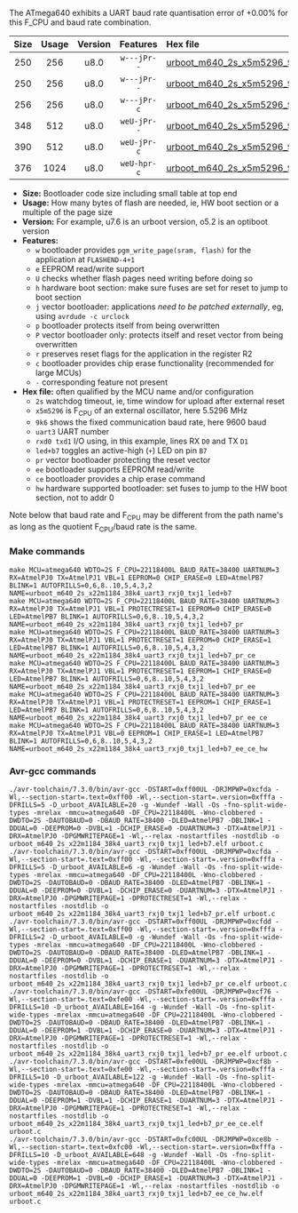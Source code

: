 The ATmega640 exhibits a UART baud rate quantisation error of +0.00% for this F_CPU and baud rate combination.

|Size|Usage|Version|Features|Hex file|
|:-:|:-:|:-:|:-:|:--|
|250|256|u8.0|`w---jPr--`|[urboot_m640_2s_x5m5296_9k6_uart3_rxj0_txj1_led+b7.hex](https://raw.githubusercontent.com/stefanrueger/urboot.hex/main/mcus/atmega640/watchdog_2_s/external_oscillator_x/%2B5m529600_hz/%2B%2B%2B9k6_baud/uart3_rxj0_txj1/led%2Bb7/urboot_m640_2s_x5m5296_9k6_uart3_rxj0_txj1_led%2Bb7.hex)|
|250|256|u8.0|`w---jPr--`|[urboot_m640_2s_x5m5296_9k6_uart3_rxj0_txj1_led+b7_pr.hex](https://raw.githubusercontent.com/stefanrueger/urboot.hex/main/mcus/atmega640/watchdog_2_s/external_oscillator_x/%2B5m529600_hz/%2B%2B%2B9k6_baud/uart3_rxj0_txj1/led%2Bb7/urboot_m640_2s_x5m5296_9k6_uart3_rxj0_txj1_led%2Bb7_pr.hex)|
|256|256|u8.0|`w---jPr-c`|[urboot_m640_2s_x5m5296_9k6_uart3_rxj0_txj1_led+b7_pr_ce.hex](https://raw.githubusercontent.com/stefanrueger/urboot.hex/main/mcus/atmega640/watchdog_2_s/external_oscillator_x/%2B5m529600_hz/%2B%2B%2B9k6_baud/uart3_rxj0_txj1/led%2Bb7/urboot_m640_2s_x5m5296_9k6_uart3_rxj0_txj1_led%2Bb7_pr_ce.hex)|
|348|512|u8.0|`weU-jPr--`|[urboot_m640_2s_x5m5296_9k6_uart3_rxj0_txj1_led+b7_pr_ee.hex](https://raw.githubusercontent.com/stefanrueger/urboot.hex/main/mcus/atmega640/watchdog_2_s/external_oscillator_x/%2B5m529600_hz/%2B%2B%2B9k6_baud/uart3_rxj0_txj1/led%2Bb7/urboot_m640_2s_x5m5296_9k6_uart3_rxj0_txj1_led%2Bb7_pr_ee.hex)|
|390|512|u8.0|`weU-jPr-c`|[urboot_m640_2s_x5m5296_9k6_uart3_rxj0_txj1_led+b7_pr_ee_ce.hex](https://raw.githubusercontent.com/stefanrueger/urboot.hex/main/mcus/atmega640/watchdog_2_s/external_oscillator_x/%2B5m529600_hz/%2B%2B%2B9k6_baud/uart3_rxj0_txj1/led%2Bb7/urboot_m640_2s_x5m5296_9k6_uart3_rxj0_txj1_led%2Bb7_pr_ee_ce.hex)|
|376|1024|u8.0|`weU-hpr-c`|[urboot_m640_2s_x5m5296_9k6_uart3_rxj0_txj1_led+b7_ee_ce_hw.hex](https://raw.githubusercontent.com/stefanrueger/urboot.hex/main/mcus/atmega640/watchdog_2_s/external_oscillator_x/%2B5m529600_hz/%2B%2B%2B9k6_baud/uart3_rxj0_txj1/led%2Bb7/urboot_m640_2s_x5m5296_9k6_uart3_rxj0_txj1_led%2Bb7_ee_ce_hw.hex)|

- **Size:** Bootloader code size including small table at top end
- **Usage:** How many bytes of flash are needed, ie, HW boot section or a multiple of the page size
- **Version:** For example, u7.6 is an urboot version, o5.2 is an optiboot version
- **Features:**
  + `w` bootloader provides `pgm_write_page(sram, flash)` for the application at `FLASHEND-4+1`
  + `e` EEPROM read/write support
  + `U` checks whether flash pages need writing before doing so
  + `h` hardware boot section: make sure fuses are set for reset to jump to boot section
  + `j` vector bootloader: applications *need to be patched externally*, eg, using `avrdude -c urclock`
  + `p` bootloader protects itself from being overwritten
  + `P` vector bootloader only: protects itself and reset vector from being overwritten
  + `r` preserves reset flags for the application in the register R2
  + `c` bootloader provides chip erase functionality (recommended for large MCUs)
  + `-` corresponding feature not present
- **Hex file:** often qualified by the MCU name and/or configuration
  + `2s` watchdog timeout, ie, time window for upload after external reset
  + `x5m5296` is F<sub>CPU</sub> of an external oscillator, here 5.5296 MHz
  + `9k6` shows the fixed communication baud rate, here 9600 baud
  + `uart3` UART number
  + `rxd0 txd1` I/O using, in this example, lines RX `D0` and TX `D1`
  + `led+b7` toggles an active-high (`+`) LED on pin `B7`
  + `pr` vector bootloader protecting the reset vector
  + `ee` bootloader supports EEPROM read/write
  + `ce` bootloader provides a chip erase command
  + `hw` hardware supported bootloader: set fuses to jump to the HW boot section, not to addr 0


Note below that baud rate and F<sub>CPU</sub> may be different from the path name's as long as the quotient F<sub>CPU</sub>/baud rate is the same.

### Make commands
```
make MCU=atmega640 WDTO=2S F_CPU=22118400L BAUD_RATE=38400 UARTNUM=3 RX=AtmelPJ0 TX=AtmelPJ1 VBL=1 EEPROM=0 CHIP_ERASE=0 LED=AtmelPB7 BLINK=1 AUTOFRILLS=0,6,8..10,5,4,3,2 NAME=urboot_m640_2s_x22m1184_38k4_uart3_rxj0_txj1_led+b7
make MCU=atmega640 WDTO=2S F_CPU=22118400L BAUD_RATE=38400 UARTNUM=3 RX=AtmelPJ0 TX=AtmelPJ1 VBL=1 PROTECTRESET=1 EEPROM=0 CHIP_ERASE=0 LED=AtmelPB7 BLINK=1 AUTOFRILLS=0,6,8..10,5,4,3,2 NAME=urboot_m640_2s_x22m1184_38k4_uart3_rxj0_txj1_led+b7_pr
make MCU=atmega640 WDTO=2S F_CPU=22118400L BAUD_RATE=38400 UARTNUM=3 RX=AtmelPJ0 TX=AtmelPJ1 VBL=1 PROTECTRESET=1 EEPROM=0 CHIP_ERASE=1 LED=AtmelPB7 BLINK=1 AUTOFRILLS=0,6,8..10,5,4,3,2 NAME=urboot_m640_2s_x22m1184_38k4_uart3_rxj0_txj1_led+b7_pr_ce
make MCU=atmega640 WDTO=2S F_CPU=22118400L BAUD_RATE=38400 UARTNUM=3 RX=AtmelPJ0 TX=AtmelPJ1 VBL=1 PROTECTRESET=1 EEPROM=1 CHIP_ERASE=0 LED=AtmelPB7 BLINK=1 AUTOFRILLS=0,6,8..10,5,4,3,2 NAME=urboot_m640_2s_x22m1184_38k4_uart3_rxj0_txj1_led+b7_pr_ee
make MCU=atmega640 WDTO=2S F_CPU=22118400L BAUD_RATE=38400 UARTNUM=3 RX=AtmelPJ0 TX=AtmelPJ1 VBL=1 PROTECTRESET=1 EEPROM=1 CHIP_ERASE=1 LED=AtmelPB7 BLINK=1 AUTOFRILLS=0,6,8..10,5,4,3,2 NAME=urboot_m640_2s_x22m1184_38k4_uart3_rxj0_txj1_led+b7_pr_ee_ce
make MCU=atmega640 WDTO=2S F_CPU=22118400L BAUD_RATE=38400 UARTNUM=3 RX=AtmelPJ0 TX=AtmelPJ1 VBL=0 EEPROM=1 CHIP_ERASE=1 LED=AtmelPB7 BLINK=1 AUTOFRILLS=0,6,8..10,5,4,3,2 NAME=urboot_m640_2s_x22m1184_38k4_uart3_rxj0_txj1_led+b7_ee_ce_hw
```

### Avr-gcc commands
```
./avr-toolchain/7.3.0/bin/avr-gcc -DSTART=0xff00UL -DRJMPWP=0xcfda -Wl,--section-start=.text=0xff00 -Wl,--section-start=.version=0xfffa -DFRILLS=5 -D_urboot_AVAILABLE=20 -g -Wundef -Wall -Os -fno-split-wide-types -mrelax -mmcu=atmega640 -DF_CPU=22118400L -Wno-clobbered -DWDTO=2S -DAUTOBAUD=0 -DBAUD_RATE=38400 -DLED=AtmelPB7 -DBLINK=1 -DDUAL=0 -DEEPROM=0 -DVBL=1 -DCHIP_ERASE=0 -DUARTNUM=3 -DTX=AtmelPJ1 -DRX=AtmelPJ0 -DPGMWRITEPAGE=1 -Wl,--relax -nostartfiles -nostdlib -o urboot_m640_2s_x22m1184_38k4_uart3_rxj0_txj1_led+b7.elf urboot.c
./avr-toolchain/7.3.0/bin/avr-gcc -DSTART=0xff00UL -DRJMPWP=0xcfda -Wl,--section-start=.text=0xff00 -Wl,--section-start=.version=0xfffa -DFRILLS=5 -D_urboot_AVAILABLE=6 -g -Wundef -Wall -Os -fno-split-wide-types -mrelax -mmcu=atmega640 -DF_CPU=22118400L -Wno-clobbered -DWDTO=2S -DAUTOBAUD=0 -DBAUD_RATE=38400 -DLED=AtmelPB7 -DBLINK=1 -DDUAL=0 -DEEPROM=0 -DVBL=1 -DCHIP_ERASE=0 -DUARTNUM=3 -DTX=AtmelPJ1 -DRX=AtmelPJ0 -DPGMWRITEPAGE=1 -DPROTECTRESET=1 -Wl,--relax -nostartfiles -nostdlib -o urboot_m640_2s_x22m1184_38k4_uart3_rxj0_txj1_led+b7_pr.elf urboot.c
./avr-toolchain/7.3.0/bin/avr-gcc -DSTART=0xff00UL -DRJMPWP=0xcfdd -Wl,--section-start=.text=0xff00 -Wl,--section-start=.version=0xfffa -DFRILLS=2 -D_urboot_AVAILABLE=0 -g -Wundef -Wall -Os -fno-split-wide-types -mrelax -mmcu=atmega640 -DF_CPU=22118400L -Wno-clobbered -DWDTO=2S -DAUTOBAUD=0 -DBAUD_RATE=38400 -DLED=AtmelPB7 -DBLINK=1 -DDUAL=0 -DEEPROM=0 -DVBL=1 -DCHIP_ERASE=1 -DUARTNUM=3 -DTX=AtmelPJ1 -DRX=AtmelPJ0 -DPGMWRITEPAGE=1 -DPROTECTRESET=1 -Wl,--relax -nostartfiles -nostdlib -o urboot_m640_2s_x22m1184_38k4_uart3_rxj0_txj1_led+b7_pr_ce.elf urboot.c
./avr-toolchain/7.3.0/bin/avr-gcc -DSTART=0xfe00UL -DRJMPWP=0xcf76 -Wl,--section-start=.text=0xfe00 -Wl,--section-start=.version=0xfffa -DFRILLS=10 -D_urboot_AVAILABLE=164 -g -Wundef -Wall -Os -fno-split-wide-types -mrelax -mmcu=atmega640 -DF_CPU=22118400L -Wno-clobbered -DWDTO=2S -DAUTOBAUD=0 -DBAUD_RATE=38400 -DLED=AtmelPB7 -DBLINK=1 -DDUAL=0 -DEEPROM=1 -DVBL=1 -DCHIP_ERASE=0 -DUARTNUM=3 -DTX=AtmelPJ1 -DRX=AtmelPJ0 -DPGMWRITEPAGE=1 -DPROTECTRESET=1 -Wl,--relax -nostartfiles -nostdlib -o urboot_m640_2s_x22m1184_38k4_uart3_rxj0_txj1_led+b7_pr_ee.elf urboot.c
./avr-toolchain/7.3.0/bin/avr-gcc -DSTART=0xfe00UL -DRJMPWP=0xcf8b -Wl,--section-start=.text=0xfe00 -Wl,--section-start=.version=0xfffa -DFRILLS=10 -D_urboot_AVAILABLE=122 -g -Wundef -Wall -Os -fno-split-wide-types -mrelax -mmcu=atmega640 -DF_CPU=22118400L -Wno-clobbered -DWDTO=2S -DAUTOBAUD=0 -DBAUD_RATE=38400 -DLED=AtmelPB7 -DBLINK=1 -DDUAL=0 -DEEPROM=1 -DVBL=1 -DCHIP_ERASE=1 -DUARTNUM=3 -DTX=AtmelPJ1 -DRX=AtmelPJ0 -DPGMWRITEPAGE=1 -DPROTECTRESET=1 -Wl,--relax -nostartfiles -nostdlib -o urboot_m640_2s_x22m1184_38k4_uart3_rxj0_txj1_led+b7_pr_ee_ce.elf urboot.c
./avr-toolchain/7.3.0/bin/avr-gcc -DSTART=0xfc00UL -DRJMPWP=0xce8b -Wl,--section-start=.text=0xfc00 -Wl,--section-start=.version=0xfffa -DFRILLS=10 -D_urboot_AVAILABLE=648 -g -Wundef -Wall -Os -fno-split-wide-types -mrelax -mmcu=atmega640 -DF_CPU=22118400L -Wno-clobbered -DWDTO=2S -DAUTOBAUD=0 -DBAUD_RATE=38400 -DLED=AtmelPB7 -DBLINK=1 -DDUAL=0 -DEEPROM=1 -DVBL=0 -DCHIP_ERASE=1 -DUARTNUM=3 -DTX=AtmelPJ1 -DRX=AtmelPJ0 -DPGMWRITEPAGE=1 -Wl,--relax -nostartfiles -nostdlib -o urboot_m640_2s_x22m1184_38k4_uart3_rxj0_txj1_led+b7_ee_ce_hw.elf urboot.c
```

